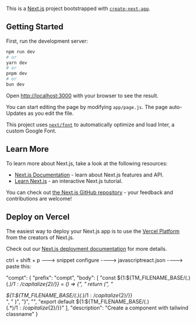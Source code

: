 This is a [Next.js](https://nextjs.org/) project bootstrapped with [`create-next-app`](https://github.com/vercel/next.js/tree/canary/packages/create-next-app).

## Getting Started

First, run the development server:

```bash
npm run dev
# or
yarn dev
# or
pnpm dev
# or
bun dev
```

Open [http://localhost:3000](http://localhost:3000) with your browser to see the result.

You can start editing the page by modifying `app/page.js`. The page auto-Updates as you edit the file.

This project uses [`next/font`](https://nextjs.org/docs/basic-features/font-optimization) to automatically optimize and load Inter, a custom Google Font.

## Learn More

To learn more about Next.js, take a look at the following resources:

- [Next.js Documentation](https://nextjs.org/docs) - learn about Next.js features and API.
- [Learn Next.js](https://nextjs.org/learn) - an interactive Next.js tutorial.

You can check out [the Next.js GitHub repository](https://github.com/vercel/next.js/) - your feedback and contributions are welcome!

## Deploy on Vercel

The easiest way to deploy your Next.js app is to use the [Vercel Platform](https://vercel.com/new?utm_medium=default-template&filter=next.js&utm_source=create-next-app&utm_campaign=create-next-app-readme) from the creators of Next.js.

Check out our [Next.js deployment documentation](https://nextjs.org/docs/deployment) for more details.


ctrl + shift + p ---> snippet configure ----> javascriptreact.json 
----> paste this: 

"compt": {
		"prefix": "compt",
		"body": [
      "const ${1:${TM_FILENAME_BASE/(.)(.*)/${1:/capitalize}${2}/}} = () => {",
      "  return (",
      "    <div className=''>${1:${TM_FILENAME_BASE/(.)(.*)/${1:/capitalize}${2}/}}</div>",
      "  )",
      "}",
      "",
      "export default ${1:${TM_FILENAME_BASE/(.)(.*)/${1:/capitalize}${2}/}}" 
		],
		"description": "Create a component with tailwind classname"
	}


